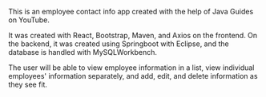 This is an employee contact info app created with the help of Java Guides on YouTube.

It was created with React, Bootstrap, Maven, and Axios on the frontend. On the backend, it was created using Springboot with Eclipse, and the database is handled with MySQLWorkbench.

The user will be able to view employee information in a list, view individual employees' information separately, and add, edit, and delete information as they see fit.
